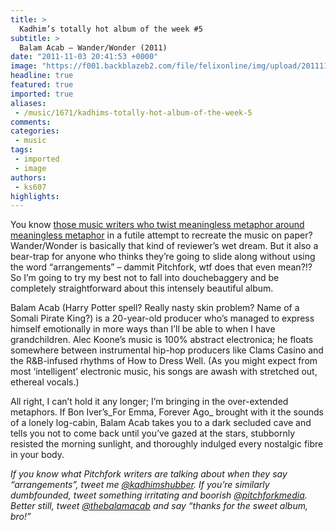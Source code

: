 ```yaml
---
title: >
  Kadhim’s totally hot album of the week #5
subtitle: >
  Balam Acab – Wander/Wonder (2011)
date: "2011-11-03 20:41:53 +0000"
image: "https://f001.backblazeb2.com/file/felixonline/img/upload/201111032041-pk1811-timthumb.jpg"
headline: true
featured: true
imported: true
aliases:
 - /music/1671/kadhims-totally-hot-album-of-the-week-5
comments:
categories:
 - music
tags:
 - imported
 - image
authors:
 - ks607
highlights:
---
```


You know [those music writers who twist meaningless metaphor around meaningless metaphor](http://pitchfork.com/search/?query=Mark+Pytlik) in a futile attempt to recreate the music on paper? Wander/Wonder is basically that kind of reviewer’s wet dream. But it also a bear-trap for anyone who thinks they’re going to slide along without using the word “arrangements” – dammit Pitchfork, wtf does that even mean?!? So I’m going to try my best not to fall into douchebaggery and be completely straightforward about this intensely beautiful album.

Balam Acab (Harry Potter spell? Really nasty skin problem? Name of a Somali Pirate King?) is a 20-year-old producer who’s managed to express himself emotionally in more ways than I’ll be able to when I have grandchildren. Alec Koone’s music is 100% abstract electronica; he floats somewhere between instrumental hip-hop producers like Clams Casino and the R&B-infused rhythms of How to Dress Well. (As you might expect from most ‘intelligent’ electronic music, his songs are awash with stretched out, ethereal vocals.)

All right, I can’t hold it any longer; I’m bringing in the over-extended metaphors. If Bon Iver’s_For Emma, Forever Ago_ brought with it the sounds of a lonely log-cabin, Balam Acab takes you to a dark secluded cave and tells you not to come back until you’ve gazed at the stars, stubbornly resisted the morning sunlight, and thoroughly indulged every nostalgic fibre in your body.

_If you know what Pitchfork writers are talking about when they say “arrangements”, tweet me [@kadhimshubber](https://twitter.com/#!/kadhimshubber). If you’re similarly dumbfounded, tweet something irritating and boorish [@pitchforkmedia](https://twitter.com/#!/pitchforkmedia). Better still, tweet [@thebalamacab](https://twitter.com/#!/thebalamacab) and say “thanks for the sweet album, bro!”_
